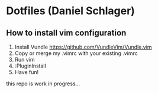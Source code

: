 # Dotfiles (Daniel Schlager)

## How to install vim configuration

1. Install Vundle
	https://github.com/VundleVim/Vundle.vim
2. Copy or merge my .vimrc with your existing .vimrc
3. Run vim
4. :PluginInstall
5. Have fun!


this repo is work in progress...

